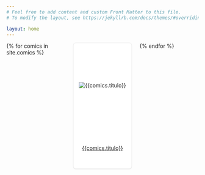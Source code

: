```yaml
---
# Feel free to add content and custom Front Matter to this file.
# To modify the layout, see https://jekyllrb.com/docs/themes/#overriding-theme-defaults

layout: home
---
```

<style>
.grid {
    display: grid;
    flex-wrap: wrap;
    display: grid;
    width: 100%;
    grid-column-gap: 20px;
    grid-template-columns: repeat(auto-fit, minmax(150px, 1fr));
    min-height: 350px;
}

.comics-card {
    display: flex;
    flex-direction: column;
    margin-bottom: 20px;
    border: 1px solid rgba(0,0,0,0.08);
    border-radius: 7px;
    box-shadow: 0 1px 2px 0 rgba(0,0,0,0.08);
    background-color: #fff;
}

.comics-card__footer {
    display: flex;
    justify-content: center;
    align-items: center;
    flex-direction: column;
    padding: 10px;
    height: 100%;
    text-align: center;
    margin-top: auto;
}

.comics-card__header {
    padding: 10px;
    min-height: 200px;
    display: flex;
    justify-content: center;
}

a.comics-card__footer__title,a.comics-card__footer__title:visited {
    color: #666;
    text-decoration: none;
}

.comics-card__header > span {
    display: flex;
    justify-content: center;
    margin: auto;
}

.wrapper {
}

main.page-content {
    background: #f4f4f4;
}
</style>
<div class="grid">
{% for comics in site.comics %}
    <div class="comics-card">
        <div class="comics-card__header">
            <span href="{{comics.url}}">
                <img src="{{comics.capa}}" alt="{{comics.titulo}}">
            </span>
        </div>
        <div class="comics-card__footer">
            <a href="{{comics.url}}" class="comics-card__footer__title">
                <a href="{{comics.url}}">{{comics.titulo}}</a>
            </a>         
        </div>
    </div>       
{% endfor %}
</div>

